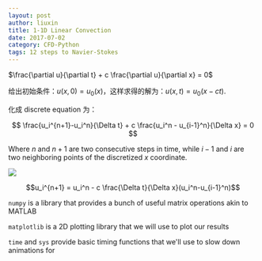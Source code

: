 ```yaml
---
layout: post
author: liuxin
title: 1-1D Linear Convection
date: 2017-07-02
category: CFD-Python
tags: 12 steps to Navier-Stokes
---
```


$\frac{\partial u}{\partial t} + c \frac{\partial u}{\partial x} = 0$

给出初始条件：$u(x,0)=u_0(x)$，这样求得的解为：$u(x,t)=u_0(x-ct)$.

化成 discrete equation 为：

$$ \frac{u_i^{n+1}-u_i^n}{\Delta t} + c \frac{u_i^n - u_{i-1}^n}{\Delta x} = 0 $$

Where $n$ and $n+1$ are two consecutive steps in time, while $i-1$ and $i$ are two neighboring points of the discretized $x$ coordinate. 

![][image-1]

$$u_i^{n+1} = u_i^n - c \frac{\Delta t}{\Delta x}(u_i^n-u_{i-1}^n)$$

`numpy` is a library that provides a bunch of useful matrix operations akin to MATLAB

`matplotlib` is a 2D plotting library that we will use to plot our results

`time` and `sys` provide basic timing functions that we'll use to slow down animations for

[image-1]:	http://wx1.sinaimg.cn/mw690/8db2c8cbgy1fi7aoag6d6j20q50fbn0g.jpg